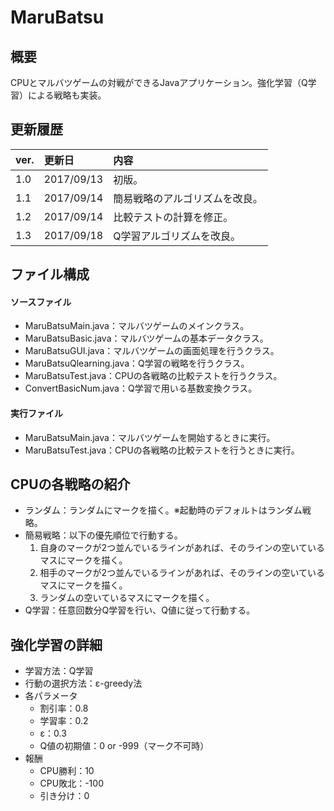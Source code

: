 # MaruBatsu

## 概要
CPUとマルバツゲームの対戦ができるJavaアプリケーション。強化学習（Q学習）による戦略も実装。

## 更新履歴
|ver.|更新日|内容|
|:-|:-|:-|
|1.0|2017/09/13|初版。|
|1.1|2017/09/14|簡易戦略のアルゴリズムを改良。|
|1.2|2017/09/14|比較テストの計算を修正。|
|1.3|2017/09/18|Q学習アルゴリズムを改良。|

## ファイル構成
#### ソースファイル
- MaruBatsuMain.java：マルバツゲームのメインクラス。
- MaruBatsuBasic.java：マルバツゲームの基本データクラス。
- MaruBatsuGUI.java：マルバツゲームの画面処理を行うクラス。
- MaruBatsuQlearning.java：Q学習の戦略を行うクラス。
- MaruBatsuTest.java：CPUの各戦略の比較テストを行うクラス。
- ConvertBasicNum.java：Q学習で用いる基数変換クラス。

#### 実行ファイル
- MaruBatsuMain.java：マルバツゲームを開始するときに実行。
- MaruBatsuTest.java：CPUの各戦略の比較テストを行うときに実行。

## CPUの各戦略の紹介
- ランダム：ランダムにマークを描く。※起動時のデフォルトはランダム戦略。
- 簡易戦略：以下の優先順位で行動する。
  1. 自身のマークが2つ並んでいるラインがあれば、そのラインの空いているマスにマークを描く。
  2. 相手のマークが2つ並んでいるラインがあれば、そのラインの空いているマスにマークを描く。
  3. ランダムの空いているマスにマークを描く。
- Q学習：任意回数分Q学習を行い、Q値に従って行動する。  

## 強化学習の詳細
- 学習方法：Q学習
- 行動の選択方法：ε-greedy法
- 各パラメータ
  - 割引率：0.8
  - 学習率：0.2
  - ε：0.3
  - Q値の初期値：0 or -999（マーク不可時）
- 報酬
  - CPU勝利：10
  - CPU敗北：-100
  - 引き分け：0
